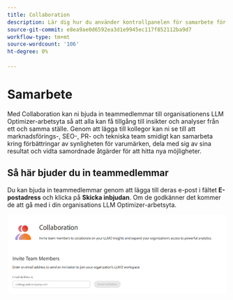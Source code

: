 ```yaml
---
title: Collaboration
description: Lär dig hur du använder kontrollpanelen för samarbete för att bjuda in teammedlemmar till din organisations LLM Optimizer-arbetsyta.
source-git-commit: e8ea9ae0d6592ea3d1e9945ec117f852112ba9d7
workflow-type: tm+mt
source-wordcount: '106'
ht-degree: 0%

---
```



# Samarbete

Med Collaboration kan ni bjuda in teammedlemmar till organisationens LLM Optimizer-arbetsyta så att alla kan få tillgång till insikter och analyser från ett och samma ställe. Genom att lägga till kollegor kan ni se till att marknadsförings-, SEO-, PR- och tekniska team smidigt kan samarbeta kring förbättringar av synligheten för varumärken, dela med sig av sina resultat och vidta samordnade åtgärder för att hitta nya möjligheter.

## Så här bjuder du in teammedlemmar

Du kan bjuda in teammedlemmar genom att lägga till deras e-post i fältet **E-postadress** och klicka på **Skicka inbjudan**. Om de godkänner det kommer de att gå med i din organisations LLM Optimizer-arbetsyta.

![Collaboration Invite](/help/dashboards/assets/collaboration.png)
